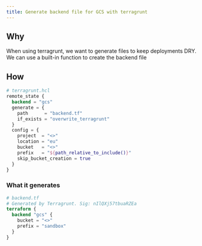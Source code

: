 ```yaml
---
title: Generate backend file for GCS with terragrunt
---
```


## Why

When using terragrunt, we want to generate files to keep deployments DRY. We can use a built-in function to create the backend file

## How

```terraform
# terragrunt.hcl
remote_state {
  backend = "gcs"
  generate = {
    path      = "backend.tf"
    if_exists = "overwrite_terragrunt"
  }
  config = {
    project  = "<>"
    location = "eu"
    bucket   = "<>"
    prefix   = "${path_relative_to_include()}"
    skip_bucket_creation = true
  }
}
```

### What it generates

```terraform
# backend.tf
# Generated by Terragrunt. Sig: nIlQXj57tbuaRZEa
terraform {
  backend "gcs" {
    bucket = "<>"
    prefix = "sandbox"
  }
}
```
